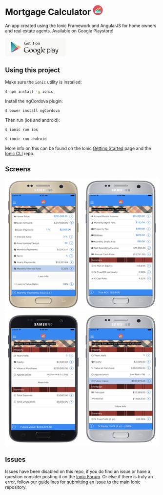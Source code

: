 Mortgage Calculator ![alt tag](https://github.com/gerardng/mortgageCalculator/blob/master/logo.png)
=====================

An app created using the Ionic Framework and AngularJS for home owners and real estate agents. Available on Google Playstore!

<a href="https://play.google.com/store/apps/details?id=com.gerardngjr.entotemortgagecalculator" target="_blank" rel="noopener"><img src="https://github.com/gerardng/mortgageCalculator/blob/master/google-store-btn.png"/></a>


## Using this project

Make sure the `ionic` utility is installed:

```bash
$ npm install -g ionic
```

Install the ngCordova plugin:

```bash
$ bower install ngCordova
```


Then run (ios and android): 

```bash
$ ionic run ios
```

```bash
$ ionic run android
```

More info on this can be found on the Ionic [Getting Started](http://ionicframework.com/getting-started) page and the [Ionic CLI](https://github.com/driftyco/ionic-cli) repo.

## Screens
<img src="https://github.com/gerardng/mortgageCalculator/blob/master/calculator1.png" width="250px" height="435px"/>
<img src="https://github.com/gerardng/mortgageCalculator/blob/master/calculator2.png" width="250px" height="435px"/>
<img src="https://github.com/gerardng/mortgageCalculator/blob/master/calculator3.png" width="250px" height="435px"/>
<img src="https://github.com/gerardng/mortgageCalculator/blob/master/calculator4.png" width="250px" height="435px"/>

## Issues
Issues have been disabled on this repo, if you do find an issue or have a question consider posting it on the [Ionic Forum](http://forum.ionicframework.com/).  Or else if there is truly an error, follow our guidelines for [submitting an issue](http://ionicframework.com/submit-issue/) to the main Ionic repository.
